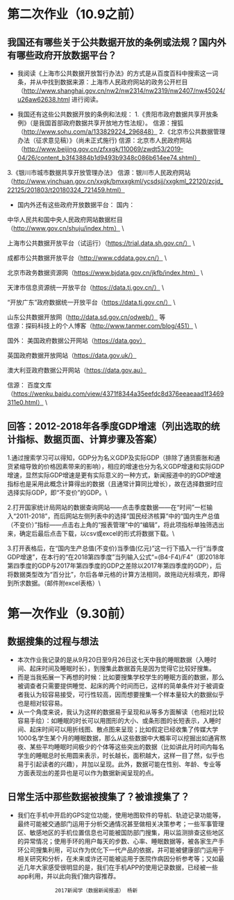 # 第二次作业（10.9之前）
## 我国还有哪些关于公共数据开放的条例或法规？国内外有哪些政府开放数据平台？
- 我阅读《上海市公共数据开放暂行办法》的方式是从百度百科中搜索这一词条，并从中找到数据来源：上海市人民政府网站的政务公开栏目（http://www.shanghai.gov.cn/nw2/nw2314/nw2319/nw2407/nw45024/u26aw62638.html 进行阅读。

- 我国还有这些公共数据开放的条例和法规：
1.《贵阳市政府数据共享开放条例》（是我国首部政府数据共享开放地方性法规）。  信源：搜狐（http://www.sohu.com/a/133829224_296848）
2.《北京市公共数据管理办法（征求意见稿）》（尚未正式施行)  信源：北京市人民政府网站（http://www.beijing.gov.cn/zfxxgk/110069/zwdt53/2019-04/26/content_b3f43884b1d9493b9348c086b614ee74.shtml）

3.《银川市城市数据共享开放管理办法》  信源：银川市人民政府网站（http://www.yinchuan.gov.cn/xxgk/bmxxgkml/ycsdsjj/xxgkml_22120/zcjd_22125/201803/t20180324_721459.html）

- 国内外还有这些政府开放数据平台：
国内：

中华人民共和国中央人民政府网站数据栏目（http://www.gov.cn/shuju/index.htm） \

上海市公共数据开放平台（试运行）（https://trial.data.sh.gov.cn/） \

成都市公共数据开放平台（http://www.cddata.gov.cn/）  \

北京市政务数据资源网（https://www.bjdata.gov.cn/jkfb/index.htm） \

天津市信息资源统一开放平台（https://data.tj.gov.cn/） \

“开放广东”政府数据统一开放平台（https://data.tj.gov.cn/） \

山东公共数据开放网（http://data.sd.gov.cn/odweb/）  等 \
信源：探码科技上的个人博客（http://www.tanmer.com/blog/451） \

国外：
美国政府数据公开网站（https://data.gov）  

英国政府数据开放网站（https://data.gov.uk/）  

澳大利亚政府数据公开网站（https://data.gov.au）  

信源： 百度文库（https://wenku.baidu.com/view/4371f8344a35eefdc8d376eeaeaad1f3469311e0.html） \

## 回答：2012-2018年各季度GDP增速（列出选取的统计指标、数据页面、计算步骤及答案）
1.通过搜索学习可以得知，GDP分为名义GDP及实际GDP（排除了通货膨胀和通货紧缩导致的价格因素带来的影响），相应的增速也分为名义GDP增速和实际GDP增速，显然实际GDP增速是更有实际意义的一种方式，新闻报道中的的GDP增速指标也是采用此概念计算得出的数据（且通常计算同比增长），故在选择数据时应选择实际GDP，即“不变价”的GDP。\

2.打开国家统计局网站的数据查询网站——点击季度数据——在“时间”一栏输入“2011-2018”，而后网站左侧列表中的选择“国民经济核算”中的“国内生产总值（不变价）”指标——点击右上角的“报表管理”中的“编辑”，将此项指标单独筛选出来，确定后最后点击下载，以csv或excel的形式将数据下载。\

3.打开表格后，在“国内生产总值(不变价)当季值(亿元)”这一行下插入一行“当季度GDP增速”，在本行的“在2018第四季度”当列输入公式“=(B4-F4)/F4”（即2018年第四季度的GDP与2017年第四季度的GDP之差除以2017年第四季度的GDP），后将数据类型改为“百分比”，尔后各单元格的计算方法相同，故拖动光标填充，即得到所求数据。（邮件附excel表格）\



# 第一次作业（9.30前）
## 数据搜集的过程与想法
- 本次作业我记录的是从9月20日至9月26日这七天中我的睡眠数据（入睡时间、起床时间及睡眠时长），到搜集此数据首先是因为觉得它比较好搜集。
- 而是当我拓展一下再想的时候：比如要搜集学校学生的睡眠方面的数据，那么被调查者只需要提供睡觉、起床的两个时间而已，这样的简单条件对于被调查者我认为较容易接受，可行性较高，因而想要搜集一个样本量较大的数据似乎也是相对较容易。
- 从一个角度来说，我认为这样的数据易于呈现和从等多方面解读（也相对比较容易手绘）：如睡眠的时长可以用图形的大小、或条形图的长短表示，入睡时间、起床时间可以用折线图、散点图来呈现；比如假定已经收集了传媒大学1000名学生某个月的睡眠数据，那么从这些数据中大概率可以挖掘出如通宵熬夜、某些平均睡眠时间极少的个体等这些突出的数据（比如讲此月时间内每名学生的睡眠总时长用圆来表示，时长越长，面积越大，这样一目了然，似乎也易于引起读者的兴趣），并加以呈现。此外，数据可能在性别、年龄、专业等方面表现出的差异也是可以作为数据新闻呈现的点。
## 日常生活中那些数据被搜集了？被谁搜集了？
- 我们在手机中开启的GPS定位功能，使用地图软件的导航、轨迹记录功能等，最终可能被交通部门运用于分析交通情况甚至做相关决策参考；一些军事管理区、敏感地区的手机位置信息也可能被国防部门搜集，用以监测排查这些地区的异常情况；使用手环的用户每天的步数、心率、睡眠数据等，被各家生产手环公司搜集利用，可以作为优化下一代产品的依据，并可能被健康部门运用于相关研究和分析，在未来或许还可能被运用于医院作病因分析参考等；又如最近几年大家感受很明显的是，我们在手机APP的使用记录数据，已经被一些app利用，并以此向我们做内容推荐。


                  2017新闻学（数据新闻报道） 杨新
